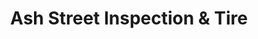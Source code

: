 ---
title: "Ash Street Inspection & Tire"
url: /goldsboro/ash-street-inspection-und-tire/
shop: Reifen
---